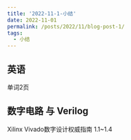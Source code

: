 ```yaml
---
title: '2022-11-1-小结'
date: 2022-11-01
permalink: /posts/2022/11/blog-post-1/
tags:
  - 小结
---
```


## 英语

单词2页

## 数字电路 与 Verilog

Xilinx Vivado数字设计权威指南 1.1~1.4
